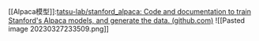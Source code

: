 [[Alpaca模型]]:[tatsu-lab/stanford_alpaca: Code and documentation to train Stanford's Alpaca models, and generate the data. (github.com)](https://github.com/tatsu-lab/stanford_alpaca)
![[Pasted image 20230327233509.png]]


